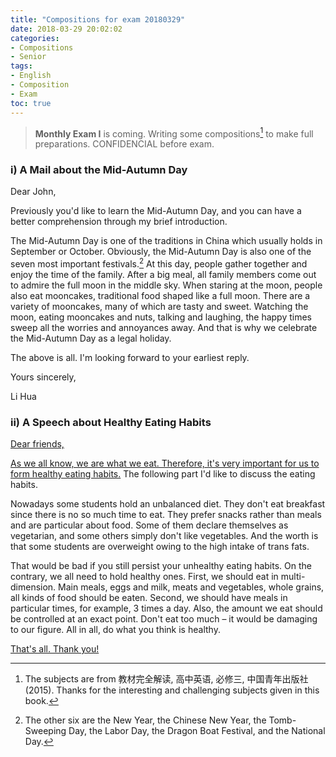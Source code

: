 ```yaml
---
title: "Compositions for exam 20180329"
date: 2018-03-29 20:02:02
categories:
- Compositions
- Senior
tags:
- English
- Composition
- Exam
toc: true
---
```


> **Monthly Exam I** is coming. Writing some compositions[^1] to make full preparations. CONFIDENCIAL before exam.

[^1]: The subjects are from 教材完全解读, 高中英语, 必修三, 中国青年出版社 (2015). Thanks for the interesting and challenging subjects given in this book.

### i) A Mail about the Mid-Autumn Day 

Dear John,

Previously you'd like to learn the Mid-Autumn Day, and you can have a better comprehension through my brief introduction.

The Mid-Autumn Day is one of the traditions in China which usually holds in September or October. Obviously, the Mid-Autumn Day is also one of the seven most important festivals.[^2] At this day, people gather together and enjoy the time of the family. After a big meal, all family members come out to admire the full moon in the middle sky. When staring at the moon, people also eat mooncakes, traditional food shaped like a full moon. There are a variety of mooncakes, many of which are tasty and sweet. Watching the moon, eating mooncakes and nuts, talking and laughing, the happy times sweep all the worries and annoyances away. And that is why we celebrate the Mid-Autumn Day as a legal holiday.

The above is all. I'm looking forward to your earliest reply.

Yours sincerely,

Li Hua

[^2]: The other six are the New Year, the Chinese New Year, the Tomb-Sweeping Day, the Labor Day, the Dragon Boat Festival, and the National Day. 

### ii) A Speech about Healthy Eating Habits

<u>Dear friends,</u>

<u>As we all know, we are what we eat. Therefore, it's very important for us to form healthy eating habits.</u> The following part I'd like to discuss the eating habits.

Nowadays some students hold an unbalanced diet. They don't eat breakfast since there is no so much time to eat. They prefer snacks rather than meals and are particular about food. Some of them declare themselves as vegetarian, and some others simply don't like vegetables. And the worth is that some students are overweight owing to the high intake of trans fats.

That would be bad if you still persist your unhealthy eating habits. On the contrary, we all need to hold healthy ones. First, we should eat in multi-dimension. Main meals, eggs and milk,  meats and vegetables, whole grains, all kinds of food should be eaten. Second, we should have meals in particular times, for example, 3 times a day. Also, the amount we eat should be controlled at an exact point. Don't eat too much – it would be damaging to our figure. All in all, do what you think is healthy.

<u>That's all. Thank you!</u>

